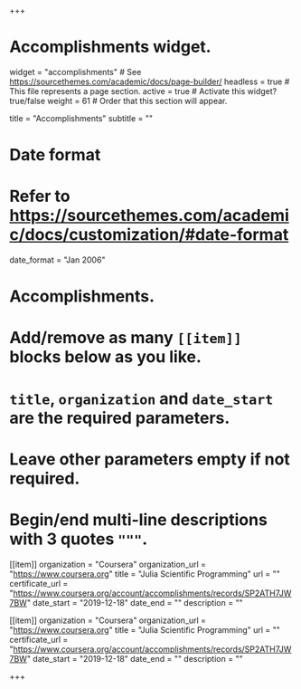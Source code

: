 +++
# Accomplishments widget.
widget = "accomplishments"  # See https://sourcethemes.com/academic/docs/page-builder/
headless = true  # This file represents a page section.
active = true  # Activate this widget? true/false
weight = 61  # Order that this section will appear.

title = "Accomplish&shy;ments"
subtitle = ""

# Date format
#   Refer to https://sourcethemes.com/academic/docs/customization/#date-format
date_format = "Jan 2006"

# Accomplishments.
#   Add/remove as many `[[item]]` blocks below as you like.
#   `title`, `organization` and `date_start` are the required parameters.
#   Leave other parameters empty if not required.
#   Begin/end multi-line descriptions with 3 quotes `"""`.

[[item]]
  organization = "Coursera"
  organization_url = "https://www.coursera.org"
  title = "Julia Scientific Programming"
  url = ""
  certificate_url = "https://www.coursera.org/account/accomplishments/records/SP2ATH7JW7BW"
  date_start = "2019-12-18"
  date_end = ""
  description = ""


[[item]]
  organization = "Coursera"
  organization_url = "https://www.coursera.org"
  title = "Julia Scientific Programming"
  url = ""
  certificate_url = "https://www.coursera.org/account/accomplishments/records/SP2ATH7JW7BW"
  date_start = "2019-12-18"
  date_end = ""
  description = ""


+++
